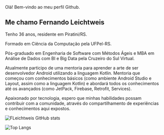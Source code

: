 Olá! Bem-vindo ao meu perfil Github.
## Me chamo Fernando Leichtweis


Tenho 36 anos, residente em Piratini/RS.

Formado em Ciência da Computação pela UFPel-RS.

Pós-graduado em Engenharia de Software com Métodos Ágeis e MBA em Análise de Dados com BI e Big Data pela Cruzeiro do Sul Virtual.

Atualmente participo de uma mentoria para aprender a arte de ser desenvolvedor Android utilizando a linguagem Kotlin.
Mentoria que começou com conhecimentos básicos (como ambiente Android Studio e Layout, assim como a linguagem Kotlin) e abordará todos os conhecimentos até os avançados (como JetPack, Firebase, Retrofit, Services).
<!--
***Lista tópicos abordados e concluídos da mentoria***
-->
Apaixonado por tecnologia, espero que minhas habilidades possam contribuir com a comunidade, através do compartilhamento de experiências e conhecimentos aqui expostos.
<!--
#### Tecnologias e Ferramentas
essas são as tecnologias e ferramentas que eu tenho algum tipo de conhecimento:

***Icone das tecnologias***


#### Contato

***Links dos contatos***
-->

![FLeichtweis GitHub stats](https://github-readme-stats.vercel.app/api?username=fleichtweis)

![Top Langs](https://github-readme-stats.vercel.app/api/top-langs/?username=fleichtweis&layout=compact)
